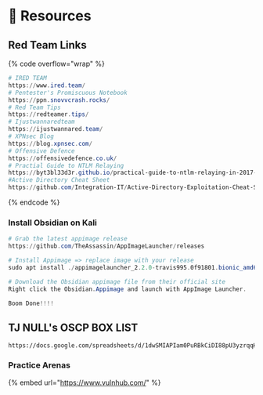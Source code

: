 # 🧧 Resources

## Red Team Links

{% code overflow="wrap" %}
```powershell
# IRED TEAM
https://www.ired.team/
# Pentester's Promiscuous Notebook
https://ppn.snovvcrash.rocks/
# Red Team Tips
https://redteamer.tips/
# Ijustwannaredteam
https://ijustwannared.team/
# XPNsec Blog
https://blog.xpnsec.com/
# Offensive Defence
https://offensivedefence.co.uk/
# Practial Guide to NTLM Relaying
https://byt3bl33d3r.github.io/practical-guide-to-ntlm-relaying-in-2017-aka-getting-a-foothold-in-under-5-minutes.html
#Active Directory Cheat Sheet
https://github.com/Integration-IT/Active-Directory-Exploitation-Cheat-Sheet

```
{% endcode %}

### Install Obsidian on Kali

```powershell
# Grab the latest appimage release  
https://github.com/TheAssassin/AppImageLauncher/releases

# Install Appimage => replace image with your release
sudo apt install ./appimagelauncher_2.2.0-travis995.0f91801.bionic_amd64.deb

# Download the Obsidian appimage file from their official site
Right click the Obsidian.Appimage and launch with AppImage Launcher.

Boom Done!!!!
```

## TJ NULL's OSCP BOX LIST

```
https://docs.google.com/spreadsheets/d/1dwSMIAPIam0PuRBkCiDI88pU3yzrqqHkDtBngUHNCw8/edit#gid=0
```

### Practice Arenas

{% embed url="https://www.vulnhub.com/" %}
